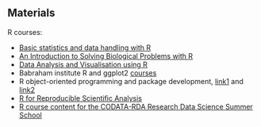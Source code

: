 
## Materials

R courses:

- [Basic statistics and data handling with R](https://github.com/cambiotraining/stats-intro)
- [An Introduction to Solving Biological Problems with R](http://cambiotraining.github.io/r-intro/)
- [Data Analysis and Visualisation using R](http://bioinformatics-core-shared-training.github.io/r-intermediate/)
- Babraham institute R and ggplot2 [courses](http://www.bioinformatics.babraham.ac.uk/training/)
- R object-oriented programming and package development, [link1](http://lgatto.github.io/TeachingMaterial/) and [link2](http://logic.sysbiol.cam.ac.uk/teaching/advancedR/)
- [R for Reproducible Scientific Analysis](http://swcarpentry.github.io/r-novice-gapminder/)
- [R course content for the CODATA-RDA Research Data Science Summer School](https://github.com/marioa/trieste)

